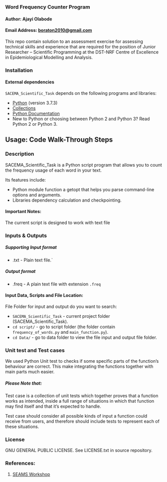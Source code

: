 ### Word Frequency Counter Program
#### Author: Ajayi Olabode
#### Email Address: boraton2010@gmail.com

This repo contain solution to an assessment exercise for assessing technical skills and experience that are required for the position of Junior Researcher – Scientific Programming at the DST-NRF Centre of Excellence in Epidemiological Modelling and Analysis.


### Installation

#### External dependencies

`SACEMA_Scientific_Task` depends on the following programs and libraries:

* [Python](https://www.python.org/downloads/release/python-373/) (version 3.7.3) 
* [Collections](https://docs.python.org/2/library/collections.html)
* [Python Documentation](https://docs.python.org/2/contents.html) 
* New to Python or choosing between Python 2 and Python 3? Read Python 2 or Python 3.


##  Usage: Code Walk-Through Steps

### Description


SACEMA_Scientific_Task is a Python script program that allows you to count the frequency usage of each word in your text. 

Its features include:

* Python module function a getopt that helps you parse command-line options and arguments.
* Libraries dependency calculation and checkpointing.

#### Important Notes:

The current script is designed to work with text file


### Inputs & Outputs

##### Supporting Input format

* .txt - Plain text file.`

##### Output format

* .freq - A plain text file with extension `.freq`

#### Input Data, Scripts and File Location:

File Folder for input and output do you want to search:

* `SACEMA_Scientific_Task` 			- current project folder (SACEMA_Scientific_Task).
* `cd script/` 					- go to script folder (the folder contain `frequency_of_words.py` and `main_function.py`).
* `cd Data/` 					- go to data folder to view the file input and output file folder.


### Unit test and Test cases


We used Python Unit test to checks if some specific parts of the function’s behaviour are correct. This make integrating the functions together with main parts much easier. 

##### Please Note that: 

Test case is a collection of unit tests which together proves that a function works as intended, inside a full range of situations in which that function may find itself and that it’s expected to handle. 

Test case should consider all possible kinds of input a function could receive from users, and therefore should include tests to represent each of these situations.


### License

GNU GENERAL PUBLIC LICENSE. See LICENSE.txt in source repository.



### References:

1. [SEAMS Workshop](https://seams-workshop.gitlab.io/practical/workspace/)



































